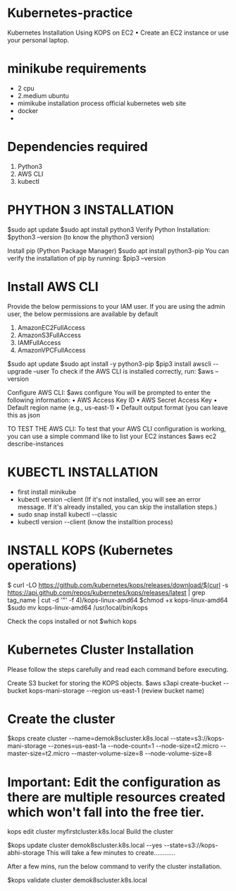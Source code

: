# Kubernetes-practice
Kubernetes Installation Using KOPS on EC2
•	Create an EC2 instance or use your personal laptop.

 # minikube requirements #

* 2 cpu 
* 2.medium ubuntu
* mimikube installation process official kubernetes web site 
* docker
* 

# Dependencies required #

1) Python3
2) AWS CLI
3) kubectl


# PHYTHON 3 INSTALLATION #
$sudo apt update
$sudo apt install python3
Verify Python Installation:
$python3 –version  (to know the phython3 version)

Install pip (Python Package Manager)
$sudo apt install python3-pip
You can verify the installation of pip by running:
$pip3 –version

# Install AWS CLI #

Provide the below permissions to your IAM user. If you are using the admin user, the below permissions are available by default
1.	AmazonEC2FullAccess
2.	AmazonS3FullAccess
3.	IAMFullAccess
4.	AmazonVPCFullAccess

$sudo apt update
$sudo apt install -y python3-pip
$pip3 install awscli --upgrade –user
To check if the AWS CLI is installed correctly, run:
$aws –version

 Configure AWS CLI:
$aws configure
You will be prompted to enter the following information:
•	AWS Access Key ID
•	AWS Secret Access Key
•	Default region name (e.g., us-east-1)
•	Default output format (you can leave this as json

TO TEST THE AWS CLI:
To test that your AWS CLI configuration is working, you can use a simple command like to list your EC2 instances 
$aws ec2 describe-instances

# KUBECTL INSTALLATION #
* first install minikube  
* kubectl version –client
 (If it's not installed, you will see an error message. If it's already installed, you can skip the      installation steps.)
* sudo snap install kubectl --classic
* kubectl version --client (know the installtion process)


# INSTALL KOPS (Kubernetes operations) #
$ curl -LO https://github.com/kubernetes/kops/releases/download/$(curl -s https://api.github.com/repos/kubernetes/kops/releases/latest | grep tag_name | cut -d '"' -f 4)/kops-linux-amd64
$chmod +x kops-linux-amd64
$sudo mv kops-linux-amd64 /usr/local/bin/kops

Check the cops installed or not
$which kops

# Kubernetes Cluster Installation #
Please follow the steps carefully and read each command before executing.

Create S3 bucket for storing the KOPS objects.
$aws s3api create-bucket --bucket kops-mani-storage --region us-east-1 (review bucket name)

# Create the cluster #
$kops create cluster --name=demok8scluster.k8s.local --state=s3://kops-mani-storage --zones=us-east-1a --node-count=1 --node-size=t2.micro --master-size=t2.micro  --master-volume-size=8 --node-volume-size=8

# Important: Edit the configuration as there are multiple resources created which won't fall into the free tier. #
kops edit cluster myfirstcluster.k8s.local
 Build the cluster

$kops update cluster demok8scluster.k8s.local --yes --state=s3://kops-abhi-storage
This will take a few minutes to create............

After a few mins, run the below command to verify the cluster installation.

$kops validate cluster demok8scluster.k8s.local  




  
